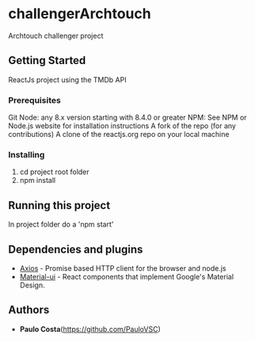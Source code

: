 # challengerArchtouch
Archtouch challenger project 

## Getting Started

ReactJs project using the TMDb API

### Prerequisites

Git
Node: any 8.x version starting with 8.4.0 or greater
NPM: See NPM or Node.js website for installation instructions
A fork of the repo (for any contributions)
A clone of the reactjs.org repo on your local machine

### Installing

1. cd project root folder
1. npm install

## Running this project

In project folder do a 'npm start'


## Dependencies and plugins

* [Axios](https://github.com/axios/axios) - Promise based HTTP client for the browser and node.js
* [Material-ui](https://material-ui.com/) - React components that implement Google's Material Design.




## Authors

* **Paulo Costa**(https://github.com/PauloVSC)
